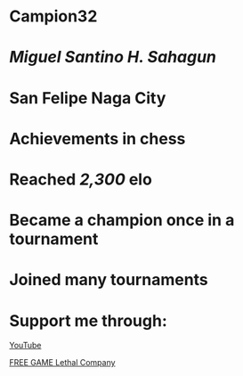 # Campion32
# *Miguel Santino H. Sahagun*
# San Felipe Naga City
#
# **Achievements in chess**
# Reached *2,300* elo
# Became a champion once in a tournament
# Joined many tournaments
#
#
# Support me through:
[YouTube](https://www.youtube.com/@4twitchie/shorts)

[FREE GAME Lethal Company](https://drive.google.com/file/d/1_W40mRsgEBAtJdCprqtufPXQlionz9eE/view?usp=drive_link)
